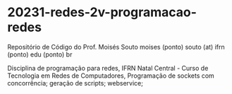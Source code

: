 # 20231-redes-2v-programacao-redes
Repositório de Código do Prof. Moisés Souto
moises (ponto) souto (at) ifrn (ponto) edu (ponto) br

Disciplina de programação para redes, IFRN Natal Central - Curso de Tecnologia em Redes de Computadores, Programação de sockets com concorrência; geração de scripts; webservice;
